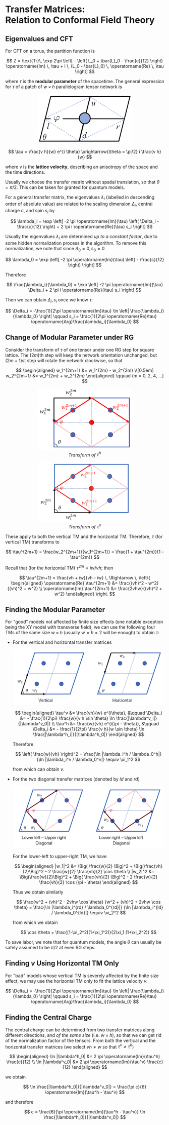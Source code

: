 # Transfer Matrices: <br>Relation to Conformal Field Theory

## Eigenvalues and CFT

For CFT on a torus, the partition function is

$$
Z = \text{Tr}\, \exp 2\pi \left[
    - \left( L_0 + \bar{L}_0 - \frac{c}{12} \right) \operatorname{Im} \, \tau
    + i \, (L_0 - \bar{L}_0) \, \operatorname{Re} \, \tau
\right]
$$

where $\tau$ is the **modular parameter** of the spacetime. The general expression for $\tau$ of a patch of $w \times h$ parallelogram tensor network is

<center>

![modular parameter](mod_param.png)

</center>

$$
\tau = \frac{v h}{w} e^{i \theta}
\xrightarrow{\theta = \pi/2} i \frac{v h}{w}
$$

where $v$ is the **lattice velocity**, describing an anisotropy of the space and the time directions. 

Usually we choose the transfer matrix without spatial translation, so that $\theta = \pi/2$. This can be taken for granted for quantum models. 

For a general transfer matrix, the eigenvalues $\lambda_i$ (labelled in descending order of absolute value) are related to the scaling dimension $\Delta_i$, central charge $c$, and spin $s_i$ by

$$
\lambda_i = \exp \left[
    -2 \pi \operatorname{Im}(\tau) \left(
        \Delta_i - \frac{c}{12}
    \right) + 2 \pi i \operatorname{Re}(\tau) s_i
\right]
$$

Usually the eigenvalues $\lambda_i$ are determined *up to a constant factor*, due to some hidden normalization process in the algorithm. To remove this normalization, we note that since $\Delta_0 = 0, s_0 = 0$

$$
\lambda_0 = \exp \left[
    -2 \pi \operatorname{Im}(\tau) \left(
        - \frac{c}{12}
    \right)
\right]
$$

Therefore

$$
\frac{\lambda_i}{\lambda_0}
= \exp \left[
    -2 \pi \operatorname{Im}(\tau) \Delta_i
    + 2 \pi i \operatorname{Re}(\tau) s_i
\right]
$$

Then we can obtain $\Delta_i, s_i$ once we know $\tau$:

$$
\Delta_i = -\frac{1}{2\pi \operatorname{Im}\tau} 
\ln \left| \frac{\lambda_i}{\lambda_0} \right|
\qquad
s_i = \frac{1}{2\pi \operatorname{Re}\tau} 
\operatorname{Arg}\frac{\lambda_i}{\lambda_0}
$$

## Change of Modular Parameter under RG

Consider the transform of $\tau$ of one tensor under one RG step for square lattice. The $(2m)$th step will keep the network orientation unchanged, but $(2m+1)$st step will rotate the network clockwise, so that

$$
\begin{aligned}
    w_1^{2m+1} &= w_1^{2m} - w_2^{2m} 
    \\[0.5em]
    w_2^{2m+1} &= w_1^{2m} + w_2^{2m} 
\end{aligned}
\qquad
(m = 0, 2, 4, ...)
$$

<center>

![modular parameter RG](mod_param_rg_h.png)    
*Transform of $\tau^h$*

![modular parameter RG](mod_param_rg_v.png)   
*Transform of $\tau^v$*

</center>

These apply to both the vertical TM and the horizontal TM. Therefore, $\tau$ (for vertical TM) transforms to

$$
\tau^{2m+1} = \frac{w_2^{2m+1}}{w_1^{2m+1}}
= \frac{1 + \tau^{2m}}{1 - \tau^{2m}}
$$

Recall that (for the horizontal TM) $\tau^{2m} = iw/vh$; then

$$
\tau^{2m+1} 
= \frac{vh + iw}{vh - iw}
\, \Rightarrow \, \left\{ \begin{aligned}
    \operatorname{Re} \tau^{2m+1} 
    &= \frac{(vh)^2 - w^2}{(vh)^2 + w^2}
    \\
    \operatorname{Im} \tau^{2m+1}
    &= \frac{2vhw}{(vh)^2 + w^2}
\end{aligned}
\right.
$$

## Finding the Modular Parameter

For "good" models not affected by finite size effects (one notable exception being the XY model with transverse field), we can use the following four TMs of the same size $w \times h$ (usually $w = h = 2$ will be enough) to obtain $\tau$: 

- For the vertical and horizontal transfer matrices

    <center>

    ![v and h modular param](mod_param_v&h.png)

    </center>

    $$
    \begin{aligned}
        \tau^v 
        &= \frac{vh}{w} e^{i\theta}, &\qquad
        \Delta_i 
        &= - \frac{1}{2\pi} \frac{w}{v h \sin \theta}
        \ln \frac{|\lambda^v_i|}{|\lambda^v_0|}
        \\
        \tau^h 
        &= \frac{w}{vh} e^{i(\pi - \theta)}, &\qquad
        \Delta_i 
        &= - \frac{1}{2\pi} \frac{v h}{w \sin \theta} 
        \ln \frac{|\lambda^h_i|}{|\lambda^h_0|}
    \end{aligned}
    $$

    Therefore

    $$
    \left( \frac{w}{vh} \right)^2 
    = \frac{\ln |\lambda_i^h / \lambda_0^h|}{\ln |\lambda_i^v / \lambda_0^v|}
    \equiv \xi_1^2
    $$

    from which can obtain $v$.

- For the two diagonal transfer matrices (denoted by $ld$ and $rd$)
    
    <center>

    ![diag modular param](mod_param_diag.png)

    </center>
    
    For the lower-left to upper-right TM, we have

    $$
    \begin{aligned}
        |w_1|^2 &= \Big( \frac{w}{2} \Big)^2
        + \Big(\frac{vh}{2}\Big)^2
        - 2 \frac{w}{2} \frac{vh}{2} \cos \theta
        \\
        |w_2|^2 &= \Big(\frac{w}{2}\Big)^2
        + \Big( \frac{vh}{2} \Big)^2
        - 2 \frac{w}{2} \frac{vh}{2} \cos (\pi - \theta)
    \end{aligned}
    $$

    Thus we obtain similarly

    $$
    \frac{w^2 + (vh)^2 - 2vhw \cos \theta}
    {w^2 + (vh)^2 + 2vhw \cos \theta}
    = \frac{\ln |\lambda_i^{rd} / \lambda_0^{rd}|}
    {\ln |\lambda_i^{ld} / \lambda_0^{ld}|}
    \equiv \xi_2^2
    $$

    from which we obtain

    $$
    \cos \theta = \frac{(1-\xi_2^2)(1+\xi_1^2)}{2\xi_1 (1+\xi_2^2)}
    $$

To save labor, we note that for quantum models, the angle $\theta$ can usually be safely assumed to be $\pi/2$ at even RG steps. 

## Finding $v$ Using Horizontal TM Only

For "bad" models whose vertical TM is severely affected by the finite size effect, we may use the horizontal TM only to fit the lattice velocity $v$.

$$
\Delta_i = -\frac{1}{2\pi \operatorname{Im}\tau} 
\ln \left| \frac{\lambda_i}{\lambda_0} \right|
\qquad
s_i = \frac{1}{2\pi \operatorname{Re}\tau} 
\operatorname{Arg}\frac{\lambda_i}{\lambda_0}
$$

## Finding the Central Charge

The central charge can be determined from two transfer matrices along different directions, and *of the same size* (i.e. $w \times h$), so that we can get rid of the normalization factor of the tensors. From both the vertical and the horizontal transfer matrices (we select $vh \ne w$ so that $\tau^v \ne \tau^h$)

$$
\begin{aligned}
    \ln |\lambda^h_0| 
    &= 2 \pi \operatorname{Im}(\tau^h) \frac{c}{12}
    \\
    \ln |\lambda^v_0| 
    &= 2 \pi \operatorname{Im}(\tau^v) \frac{c}{12}
\end{aligned}
$$

we obtain

$$
\ln \frac{|\lambda^h_0|}{|\lambda^v_0|}
= \frac{\pi c}{6} \operatorname{Im}(\tau^h - \tau^v)
$$

and therefore

$$
c = \frac{6}{\pi \operatorname{Im}(\tau^h - \tau^v)}
\ln \frac{|\lambda^h_0|}{|\lambda^v_0|}
$$

